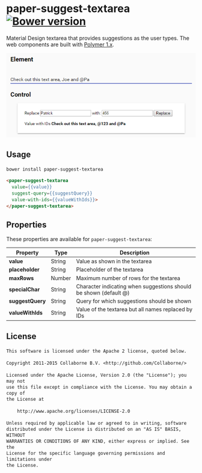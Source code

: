 paper-suggest-textarea [![Bower version](https://badge.fury.io/bo/paper-suggest-textarea.svg)](http://badge.fury.io/bo/paper-suggest-textarea)
=========

 Material Design textarea that provides suggestions as the user types. The web components are built with [Polymer 1.x](https://www.polymer-project.org).

![Screenshot](/doc/screenshot.png "Screenshot")


## Usage

`bower install paper-suggest-textarea`

```html
<paper-suggest-textarea
  value={{value}}
  suggest-query={{suggestQuery}}
  value-with-ids={{valueWithIds}}>
</paper-suggest-textarea>
```


## Properties

These properties are available for `paper-suggest-textarea`:

Property              | Type   | Description
--------------------- | ------ | ----------------------------
**value**             | String | Value as shown in the textarea
**placeholder**       | String | Placeholder of the textarea
**maxRows**           | Number | Maximum number of rows for the textarea
**specialChar**       | String | Character indicating when suggestions should be shown (default @)
**suggestQuery**      | String | Query for which suggestions should be shown
**valueWithIds**      | String | Value of the textarea but all names replaced by IDs


## License

    This software is licensed under the Apache 2 license, quoted below.

    Copyright 2011-2015 Collaborne B.V. <http://github.com/Collaborne/>

    Licensed under the Apache License, Version 2.0 (the "License"); you may not
    use this file except in compliance with the License. You may obtain a copy of
    the License at

        http://www.apache.org/licenses/LICENSE-2.0

    Unless required by applicable law or agreed to in writing, software
    distributed under the License is distributed on an "AS IS" BASIS, WITHOUT
    WARRANTIES OR CONDITIONS OF ANY KIND, either express or implied. See the
    License for the specific language governing permissions and limitations under
    the License.
